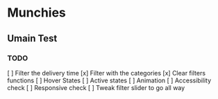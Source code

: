 # Munchies
## Umain Test


### TODO
[ ] Filter the delivery time
[x] Filter with the categories
[x] Clear filters functions
[ ] Hover States
[ ] Active states
[ ] Animation
[ ] Accessibility check
[ ] Responsive check
[ ] Tweak filter slider to go all way